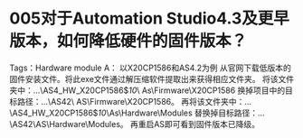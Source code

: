 # 005对于Automation Studio4.3及更早版本，如何降低硬件的固件版本？
Tags：Hardware module
A：
	以X20CP1586和AS4.2为例
	从官网下载低版本的固件安装文件。将此exe文件通过解压缩软件提取出来获得相应文件夹。
	将该文件夹中：…\AS4_HW_X20CP1586\$_10_\ As\Firmware\X20CP1586
	换掉项目中的目标路径：…\AS42\ AS\Firmware\X20CP1586。
	再将该文件夹中：…\AS4_HW_X20CP1586\$_10_\As\Hardware\Modules
	替换掉目标路径：… \AS42\AS\Hardware\Modules。
	再重启AS即可看到固件版本已降级。